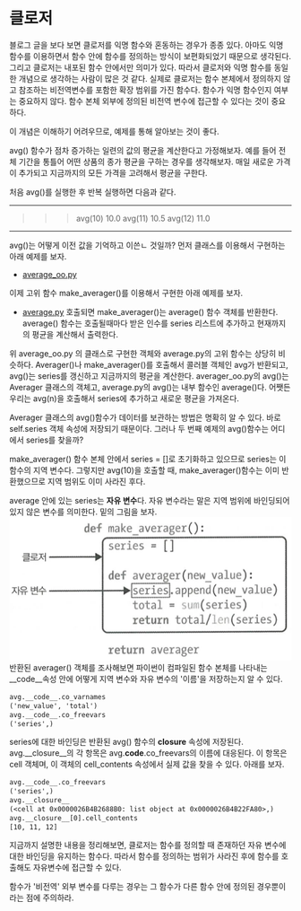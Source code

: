 # 클로저
<!-- 
- [지역 및 전역 변수를 읽는 함수](https://github.com/hyeonDD/fluent_python/blob/master/Part7/ex7-5/read_local_global_func.py)
 -->
블로그 글을 보다 보면 클로저를 익명 함수와 혼동하는 경우가 종종 있다. 아마도 익명 함수를 이용하면서 함수 안에 함수를 정의하는 방식이 보편화되었기 때문으로 생각된다.
그리고 클로저는 내포된 함수 안에서만 의미가 있다. 따라서 클로저와 익명 함수를 동일한 개념으로 생각하는 사람이 많은 것 같다.
실제로 클로저는 함수 본체에서 정의하지 않고 참조하는 비전역변수를 포함한 확장 범위를 가진 함수다. 함수가 익명 함수인지 여부는 중요하지 않다. 함수 본체 외부에 정의된 비전역 변수에 접근할 수 있다는 것이 중요하다.

이 개념은 이해하기 어려우므로, 예제를 통해 알아보는 것이 좋다.

avg() 함수가 점차 증가하는 일련의 값의 평균을 계산한다고 가정해보자. 예를 들어 전체 기간을 통틀어 어떤 상품의 종가 평균을 구하는 경우를 생각해보자. 매일 새로운 가격이 추가되고 지금까지의 모든 가격을 고려해서 평균을 구한다.

처음 avg()를 실행한 후 반복 실행하면 다음과 같다.

***
>>> avg(10)
10.0
>>> avg(11)
10.5
>>> avg(12)
11.0
***

avg()는 어떻게 이전 값을 기억하고 이쓴ㄴ 것일까? 먼저 클래스를 이용해서 구현하는 아래 예제를 보자.

- [average_oo.py](https://github.com/hyeonDD/fluent_python/blob/master/Part7/ex7-5/average_oo.py)

이제 고위 함수 make_averager()를 이용해서 구현한 아래 예제를 보자.

- [average.py](https://github.com/hyeonDD/fluent_python/blob/master/Part7/ex7-5/average.py)
호출되면 make_averager()는 average() 함수 객체를 반환한다. average() 함수는 호출될때마다 받은 인수를 series 리스트에 추가하고 현재까지의 평균을 계산해서 출력한다.

위 average_oo.py 의 클래스로 구현한 객체와 average.py의 고위 함수는 상당히 비슷하다. Averager()나 make_averager()를 호출해서 콜러블 객체인 avg가 반환되고, avg()는 series를 갱신하고 지금까지의 평균을 계산한다. averager_oo.py의 avg()는 Averager 클래스의 객체고, average.py의 avg()는 내부 함수인 average()다. 어쨋든 우리는 avg(n)을 호출해서 series에 추가하고 새로운 평균을 가져온다.

Averager 클래스의 avg()함수가 데이터를 보관하는 방법은 명확히 알 수 있다. 바로 self.series 객체 속성에 저장되기 때문이다. 그러나 두 번째 예제의 avg()함수는 어디에서 series를 찾을까?

make_averager() 함수 본체 안에서 series = []로 초기화하고 있으므로 series는 이 함수의 지역 변수다. 그렇지만 avg(10)을 호출할 때, make_averager()함수는 이미 반환했으므로 지역 범위도 이미 사라진 후다.

average 안에 있는 series는 **자유 변수**다. 자유 변수라는 말은 지역 범위에 바인딩되어 있지 않은 변수를 의미한다.
밑의 그림을 보자.
![def_averager그림](https://github.com/hyeonDD/fluent_python/blob/master/Part7/ex7-5/def_averager.png)
반환된 averager() 객체를 조사해보면 파이썬이 컴파일된 함수 본체를 나타내는 __code__속성 안에 어떻게 지역 변수와 자유 변수의 '이름'을 저장하는지 알 수 있다.

```
avg.__code__.co_varnames
('new_value', 'total')
avg.__code__.co_freevars
('series',)
```
series에 대한 바인딩은 반환된 avg() 함수의 __closure__ 속성에 저장된다. avg.__closure__의 각 항목은 avg.__code__.co_freevars의 이름에 대응된다. 이 항목은 cell 객체며, 이 객체의 cell_contents 속성에서 실제 값을 찾을 수 있다. 아래를 보자.

```
avg.__code__.co_freevars
('series',)
avg.__closure__
(<cell at 0x0000026B4B2688B0: list object at 0x0000026B4B22FA80>,)
avg.__closure__[0].cell_contents
[10, 11, 12]
```
지금까지 설명한 내용을 정리해보면, 클로저는 함수를 정의할 때 존재하던 자유 변수에 대한 바인딩을 유지하는 함수다. 따라서 함수를 정의하는 범위가 사라진 후에 함수를 호출해도 자유변수에 접근할 수 있다.

함수가 '비전역' 외부 변수를 다루는 경우는 그 함수가 다른 함수 안에 정의된 경우뿐이라는 점에 주의하라.
